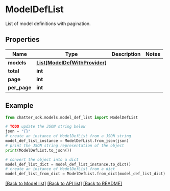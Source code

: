 # ModelDefList

List of model definitions with pagination.

## Properties

Name | Type | Description | Notes
------------ | ------------- | ------------- | -------------
**models** | [**List[ModelDefWithProvider]**](ModelDefWithProvider.md) |  | 
**total** | **int** |  | 
**page** | **int** |  | 
**per_page** | **int** |  | 

## Example

```python
from chatter_sdk.models.model_def_list import ModelDefList

# TODO update the JSON string below
json = "{}"
# create an instance of ModelDefList from a JSON string
model_def_list_instance = ModelDefList.from_json(json)
# print the JSON string representation of the object
print(ModelDefList.to_json())

# convert the object into a dict
model_def_list_dict = model_def_list_instance.to_dict()
# create an instance of ModelDefList from a dict
model_def_list_from_dict = ModelDefList.from_dict(model_def_list_dict)
```
[[Back to Model list]](../README.md#documentation-for-models) [[Back to API list]](../README.md#documentation-for-api-endpoints) [[Back to README]](../README.md)


